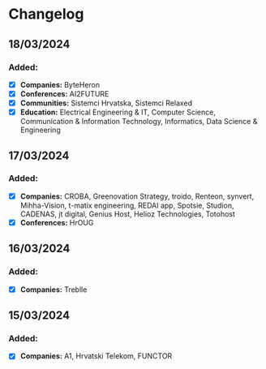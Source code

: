 # Changelog

## 18/03/2024

### Added:

- [x] **Companies:** ByteHeron
- [x] **Conferences:** AI2FUTURE
- [x] **Communities:** Sistemci Hrvatska, Sistemci Relaxed
- [x] **Education:** Electrical Engineering & IT, Computer Science, Communication & Information Technology, Informatics, Data Science & Engineering

## 17/03/2024

### Added:

- [x] **Companies:** CROBA, Greenovation Strategy, troido, Renteon, synvert, Mihha-Vision, t-matix engineering, REDAI app, Spotsie, Studion, CADENAS, jt digital, Genius Host, Helioz Technologies, Totohost
- [x] **Conferences:** HrOUG

## 16/03/2024

### Added:

- [x] **Companies:** Treblle

## 15/03/2024

### Added:

- [x] **Companies:** A1, Hrvatski Telekom, FUNCTOR
